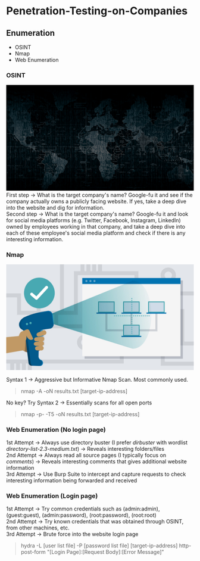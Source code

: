 # Penetration-Testing-on-Companies

## Enumeration
- OSINT
- Nmap
- Web Enumeration

### OSINT

![alt text](https://github.com/WhiteBear82/Penetration-Testing-on-Companies/blob/main/Images/OSINT.jpg?raw=true)<br/>
First step -> What is the target company's name? Google-fu it and see if the company actually owns a publicly facing website. If yes, take a deep dive into the website and dig for information.<br/>
Second step -> What is the target company's name? Google-fu it and look for social media platforms (e.g. Twitter, Facebook, Instagram, LinkedIn) owned by employees working in that company, and take a deep dive into each of these employee's social media platform and check if there is any interesting information.<br/>

### Nmap

![alt text](https://github.com/WhiteBear82/Penetration-Testing-on-Companies/blob/main/Images/Enumeration.jpeg?raw=true)<br/>

Syntax 1 -> Aggressive but Informative Nmap Scan. Most commonly used.
> nmap -A -oN results.txt [target-ip-address]

No key? Try Syntax 2 -> Essentially scans for all open ports
> nmap -p- -T5 -oN results.txt [target-ip-address]

### Web Enumeration (No login page)

1st Attempt -> Always use directory buster (I prefer _dirbuster_ with wordlist _directory-list-2.3-medium.txt_) -> Reveals interesting folders/files<br/>
2nd Attempt -> Always read all source pages (I typically focus on _comments_) -> Reveals interesting comments that gives additional website information<br/>
3rd Attempt -> Use Burp Suite to intercept and capture requests to check interesting information being forwarded and received<br/>

### Web Enumeration (Login page)

1st Attempt -> Try common credentials such as (admin:admin), (guest:guest), (admin:password), (root:password), (root:root)<br/>
2nd Attempt -> Try known credentials that was obtained through OSINT, from other machines, etc.<br/>
3rd Attempt -> Brute force into the website login page<br/>
> hydra -L [user list file] -P [password list file] [target-ip-address] http-post-form "[Login Page]:[Request Body]:[Error Message]"<br/>
